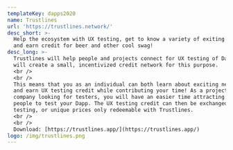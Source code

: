 ```yaml
---
templateKey: dapps2020
name: Trustlines
url: 'https://trustlines.network/'
desc_short: >-
  Help the ecosystem with UX testing, get to know a variety of exiting new dapps
  and earn credit for beer and other cool swag!
desc_long: >-
  Trustlines will help people and projects connect for UX testing of Dapps. We
  will create a small, incentivized credit network for this purpose.  
  <br />
  <br />
  This means that you as an individual can both learn about exciting new Dapps,
  and earn UX testing credit while contributing your time! As a project or a
  company looking for testers, you will have an easier time attracting new
  people to test your Dapp. The UX testing credit can then be exchanged for more
  testing, or unique prices only redeemable with Trustlines.  
  <br />
  <br />
  Download: [https://trustlines.app/](https://trustlines.app/)
logo: /img/trustlines.png
---
```

